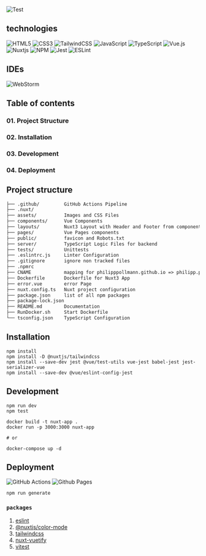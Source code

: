 ![Test](https://res.cloudinary.com/hl8zoliad/image/fetch/f_auto/https%3A%2F%2Fraw.githubusercontent.com%2Fnuxt%2Fnuxt%2Fmaster%2F.%2F.github%2Fassets%2Fbanner.png)

## technologies
![HTML5](https://img.shields.io/badge/html5-%23E34F26.svg?style=for-the-badge&logo=html5&logoColor=white)
![CSS3](https://img.shields.io/badge/css3-%231572B6.svg?style=for-the-badge&logo=css3&logoColor=white)
![TailwindCSS](https://img.shields.io/badge/tailwindcss-%2338B2AC.svg?style=for-the-badge&logo=tailwind-css&logoColor=white)
![JavaScript](https://img.shields.io/badge/javascript-%23323330.svg?style=for-the-badge&logo=javascript&logoColor=%23F7DF1E)
![TypeScript](https://img.shields.io/badge/typescript-%23007ACC.svg?style=for-the-badge&logo=typescript&logoColor=white)
![Vue.js](https://img.shields.io/badge/vuejs-%2335495e.svg?style=for-the-badge&logo=vuedotjs&logoColor=%234FC08D)
![Nuxtjs](https://img.shields.io/badge/Nuxt-002E3B?style=for-the-badge&logo=nuxtdotjs&logoColor=#00DC82)
![NPM](https://img.shields.io/badge/NPM-%23CB3837.svg?style=for-the-badge&logo=npm&logoColor=white)
![Jest](https://img.shields.io/badge/-jest-%23C21325?style=for-the-badge&logo=jest&logoColor=white)
![ESLint](https://img.shields.io/badge/ESLint-4B3263?style=for-the-badge&logo=eslint&logoColor=white)

## IDEs
![WebStorm](https://img.shields.io/badge/webstorm-143?style=for-the-badge&logo=webstorm&logoColor=white&color=black)



## Table of contents

### 01. Project Structure
### 02. Installation
### 03. Development
### 04. Deployment

## Project structure
``` markdown
├── .github/         GitHub Actions Pipeline 
├── .nuxt/           
├── assets/          Images and CSS Files
├── components/      Vue Components
├── layouts/         Nuxt3 Layout with Header and Footer from components
├── pages/           Vue Pages components
├── public/          favicon and Robots.txt
├── server/          TypeScript Logic Files for backend
├── tests/           Unittests
├── .eslintrc.js     Linter Configuration
├── .gitignore       ignore non tracked files
├── .npmrc
├── CNAME            mapping for philipppollmann.github.io => philipp.pollmann.rocks
├── Dockerfile       Dockerfile for Nuxt3 App
├── error.vue        error Page
├── nuxt.config.ts   Nuxt project configuration
├── package.json     list of all npm packages
├── package-lock.json
├── README.md        Documentation
├── RunDocker.sh     Start Dockerfile
└── tsconfig.json    TypeScript Configuration
```

## Installation
````shell
npm install
npm install -D @nuxtjs/tailwindcss
npm install --save-dev jest @vue/test-utils vue-jest babel-jest jest-serializer-vue
npm install --save-dev @vue/eslint-config-jest
````

## Development

```shell
npm run dev
npm test

docker build -t nuxt-app .
docker run -p 3000:3000 nuxt-app

# or

docker-compose up -d
```

## Deployment
![GitHub Actions](https://img.shields.io/badge/github%20actions-%232671E5.svg?style=for-the-badge&logo=githubactions&logoColor=white)
![Github Pages](https://img.shields.io/badge/github%20pages-121013?style=for-the-badge&logo=github&logoColor=white)

```shell
npm run generate
```


### `packages`
1. [eslint](https://nuxt.com/modules/eslint)
2. [@nuxtjs/color-mode](https://color-mode.nuxtjs.org/)
3. [tailwindcss](https://tailwindcss.nuxtjs.org/)
4. [nuxt-vuetify](https://vuetifyjs.com/en/getting-started/installation/)
5. [vitest](https://nuxt.com/docs/getting-started/testing)


